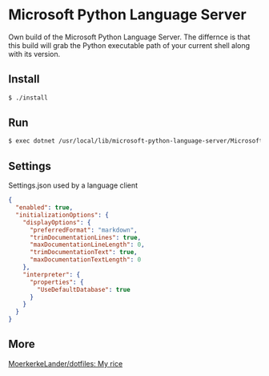 # Microsoft Python Language Server

Own build of the Microsoft Python Language Server. The differnce is that this build will grab the Python executable path of your current shell along with its version.

## Install

```sh
$ ./install
```

## Run

```sh
$ exec dotnet /usr/local/lib/microsoft-python-language-server/Microsoft.Python.LanguageServer.dll "\$@"
```

## Settings

Settings.json used by a language client

```json
{
  "enabled": true,
  "initializationOptions": {
    "displayOptions": {
      "preferredFormat": "markdown",
      "trimDocumentationLines": true,
      "maxDocumentationLineLength": 0,
      "trimDocumentationText": true,
      "maxDocumentationTextLength": 0
    },
    "interpreter": {
      "properties": {
        "UseDefaultDatabase": true
      }
    }
  }
}
```

## More

[MoerkerkeLander/dotfiles: My rice](https://github.com/MoerkerkeLander/dotfiles)
